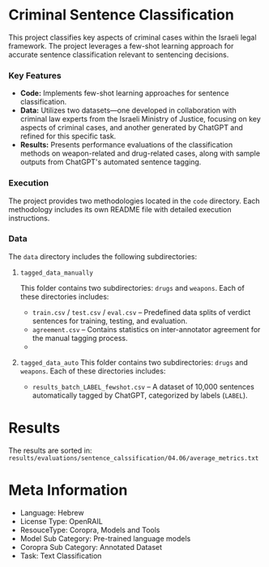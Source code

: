 
# Criminal Sentence Classification 

This project classifies key aspects of criminal cases within the Israeli legal framework. The project leverages a few-shot learning approach for accurate sentence classification relevant to sentencing decisions.

### Key Features

* **Code:** Implements few-shot learning approaches for sentence classification.
* **Data:** Utilizes two datasets—one developed in collaboration with criminal law experts from the Israeli Ministry of Justice, focusing on key aspects of criminal cases, and another generated by ChatGPT and refined for this specific task.
* **Results:** Presents performance evaluations of the classification methods on weapon-related and drug-related cases, along with sample outputs from ChatGPT's automated sentence tagging.

### Execution

The project provides two methodologies located in the `code` directory. Each methodology includes its own README file with detailed execution instructions.

### Data
The `data` directory includes the following subdirectories:

1. `tagged_data_manually`

   This folder contains two subdirectories: `drugs` and `weapons`. Each of these directories includes:

   - `train.csv` / `test.csv` / `eval.csv` – Predefined data splits of verdict sentences for training, testing, and evaluation.
   - `agreement.csv` – Contains statistics on inter-annotator agreement for the manual tagging process.
   - 
2. `tagged_data_auto`
This folder contains two subdirectories: `drugs` and `weapons`. Each of these directories includes:
   - `results_batch_LABEL_fewshot.csv` – A dataset of 10,000 sentences automatically tagged by ChatGPT, categorized by labels (`LABEL`).

# Results
The results are sorted in: `results/evaluations/sentence_calssification/04.06/average_metrics.txt`

# Meta Information
* Language: Hebrew
* License Type: OpenRAIL
* ResouceType: Coropra, Models and Tools
* Model Sub Category: Pre-trained language models
* Coropra Sub Category: Annotated Dataset
* Task: Text Classification

